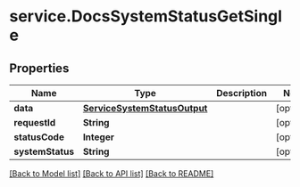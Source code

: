 # service.DocsSystemStatusGetSingle

## Properties
Name | Type | Description | Notes
------------ | ------------- | ------------- | -------------
**data** | [**ServiceSystemStatusOutput**](ServiceSystemStatusOutput.md) |  | [optional] 
**requestId** | **String** |  | [optional] 
**statusCode** | **Integer** |  | [optional] 
**systemStatus** | **String** |  | [optional] 

[[Back to Model list]](../README.md#documentation-for-models) [[Back to API list]](../README.md#documentation-for-api-endpoints) [[Back to README]](../README.md)


